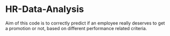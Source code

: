 # HR-Data-Analysis
Aim of this code is to correctly predict if an employee really deserves to get a promotion or not, based on different performance related criteria.
